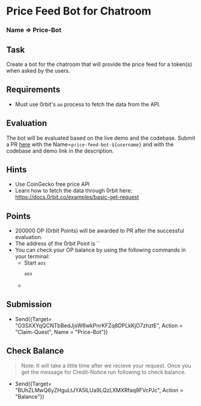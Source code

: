 # Price Feed Bot for Chatroom

### Name => Price-Bot

## Task

Create a bot for the chatroom that will provide the price feed for a token(s) when asked by the users.

## Requirements
- Must use 0rbit's `ao` process to fetch the data from the API.

## Evaluation
The bot will be evaluated based on the live demo and the codebase. Submit a PR [here](https://github.com/0rbit-co/quest) with the Name=`price-feed-bot-${username}` and with the codebase and demo link in the description.

## Hints

- Use CoinGecko free price API
- Learn how to fetch the data through 0rbit here: https://docs.0rbit.co/examples/basic-get-request

## Points
- 200000 OP (0rbit Points) will be awarded to PR after the successful evaluation.
- The address of the 0rbit Point is ``
- You can check your OP balance by using the following commands in your terminal:
    - Start `aos`
        ```bash
        aos
        ```
    - 

## Submission
- Send({Target= "O3SXXYqQCNTbBedJjsW6wkPnrKFZq8DPLkKjO7zhztE", Action = "Claim-Quest", Name = "Price-Bot"})

## Check Balance
> Note: It will take a little time after we recieve your request. Once you get the message for Credit-Notice run following to check balance.
- Send({Target= "BUhZLMwQ6yZHguLtJYA5lLUa9LQzLXMXRfaq9FVcPJc", Action = "Balance"})
